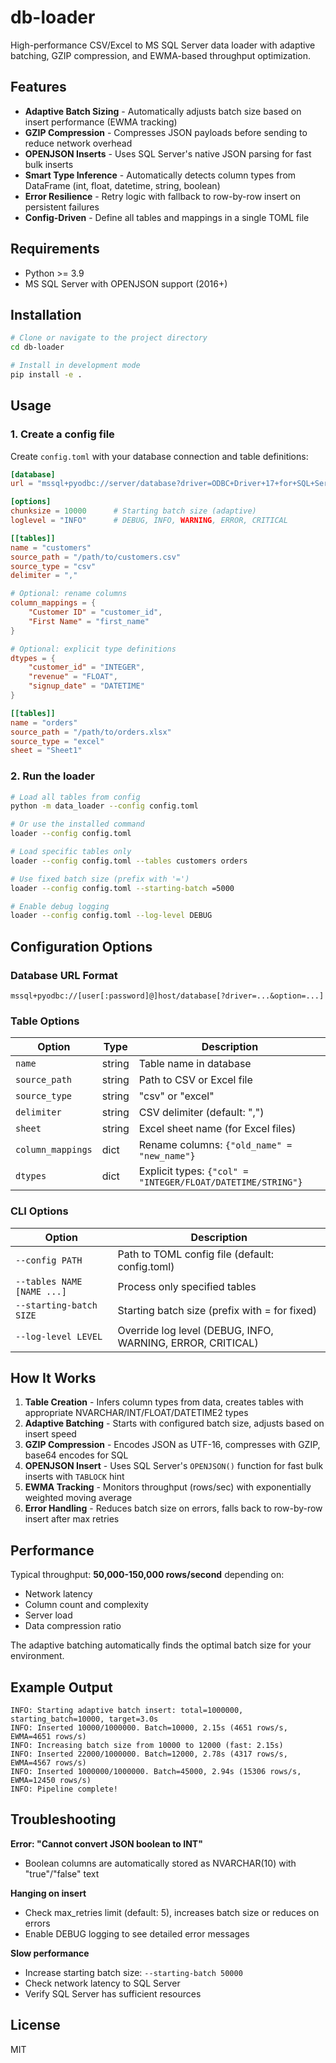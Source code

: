# db-loader

High-performance CSV/Excel to MS SQL Server data loader with adaptive batching, GZIP compression, and EWMA-based throughput optimization.

## Features

- **Adaptive Batch Sizing** - Automatically adjusts batch size based on insert performance (EWMA tracking)
- **GZIP Compression** - Compresses JSON payloads before sending to reduce network overhead
- **OPENJSON Inserts** - Uses SQL Server's native JSON parsing for fast bulk inserts
- **Smart Type Inference** - Automatically detects column types from DataFrame (int, float, datetime, string, boolean)
- **Error Resilience** - Retry logic with fallback to row-by-row insert on persistent failures
- **Config-Driven** - Define all tables and mappings in a single TOML file

## Requirements

- Python >= 3.9
- MS SQL Server with OPENJSON support (2016+)

## Installation

```bash
# Clone or navigate to the project directory
cd db-loader

# Install in development mode
pip install -e .
```

## Usage

### 1. Create a config file

Create `config.toml` with your database connection and table definitions:

```toml
[database]
url = "mssql+pyodbc://server/database?driver=ODBC+Driver+17+for+SQL+Server&Trusted_Connection=yes"

[options]
chunksize = 10000      # Starting batch size (adaptive)
loglevel = "INFO"      # DEBUG, INFO, WARNING, ERROR, CRITICAL

[[tables]]
name = "customers"
source_path = "/path/to/customers.csv"
source_type = "csv"
delimiter = ","

# Optional: rename columns
column_mappings = {
    "Customer ID" = "customer_id",
    "First Name" = "first_name"
}

# Optional: explicit type definitions
dtypes = {
    "customer_id" = "INTEGER",
    "revenue" = "FLOAT",
    "signup_date" = "DATETIME"
}

[[tables]]
name = "orders"
source_path = "/path/to/orders.xlsx"
source_type = "excel"
sheet = "Sheet1"
```

### 2. Run the loader

```bash
# Load all tables from config
python -m data_loader --config config.toml

# Or use the installed command
loader --config config.toml

# Load specific tables only
loader --config config.toml --tables customers orders

# Use fixed batch size (prefix with '=')
loader --config config.toml --starting-batch =5000

# Enable debug logging
loader --config config.toml --log-level DEBUG
```

## Configuration Options

### Database URL Format

```
mssql+pyodbc://[user[:password]@]host/database[?driver=...&option=...]
```

### Table Options

| Option | Type | Description |
|--------|------|-------------|
| `name` | string | Table name in database |
| `source_path` | string | Path to CSV or Excel file |
| `source_type` | string | "csv" or "excel" |
| `delimiter` | string | CSV delimiter (default: ",") |
| `sheet` | string | Excel sheet name (for Excel files) |
| `column_mappings` | dict | Rename columns: `{"old_name" = "new_name"}` |
| `dtypes` | dict | Explicit types: `{"col" = "INTEGER/FLOAT/DATETIME/STRING"}` |

### CLI Options

| Option | Description |
|--------|-------------|
| `--config PATH` | Path to TOML config file (default: config.toml) |
| `--tables NAME [NAME ...]` | Process only specified tables |
| `--starting-batch SIZE` | Starting batch size (prefix with = for fixed) |
| `--log-level LEVEL` | Override log level (DEBUG, INFO, WARNING, ERROR, CRITICAL) |

## How It Works

1. **Table Creation** - Infers column types from data, creates tables with appropriate NVARCHAR/INT/FLOAT/DATETIME2 types
2. **Adaptive Batching** - Starts with configured batch size, adjusts based on insert speed
3. **GZIP Compression** - Encodes JSON as UTF-16, compresses with GZIP, base64 encodes for SQL
4. **OPENJSON Insert** - Uses SQL Server's `OPENJSON()` function for fast bulk inserts with `TABLOCK` hint
5. **EWMA Tracking** - Monitors throughput (rows/sec) with exponentially weighted moving average
6. **Error Handling** - Reduces batch size on errors, falls back to row-by-row insert after max retries

## Performance

Typical throughput: **50,000-150,000 rows/second** depending on:
- Network latency
- Column count and complexity
- Server load
- Data compression ratio

The adaptive batching automatically finds the optimal batch size for your environment.

## Example Output

```
INFO: Starting adaptive batch insert: total=1000000, starting_batch=10000, target=3.0s
INFO: Inserted 10000/1000000. Batch=10000, 2.15s (4651 rows/s, EWMA=4651 rows/s)
INFO: Increasing batch size from 10000 to 12000 (fast: 2.15s)
INFO: Inserted 22000/1000000. Batch=12000, 2.78s (4317 rows/s, EWMA=4567 rows/s)
INFO: Inserted 1000000/1000000. Batch=45000, 2.94s (15306 rows/s, EWMA=12450 rows/s)
INFO: Pipeline complete!
```

## Troubleshooting

**Error: "Cannot convert JSON boolean to INT"**
- Boolean columns are automatically stored as NVARCHAR(10) with "true"/"false" text

**Hanging on insert**
- Check max_retries limit (default: 5), increases batch size or reduces on errors
- Enable DEBUG logging to see detailed error messages

**Slow performance**
- Increase starting batch size: `--starting-batch 50000`
- Check network latency to SQL Server
- Verify SQL Server has sufficient resources

## License

MIT
